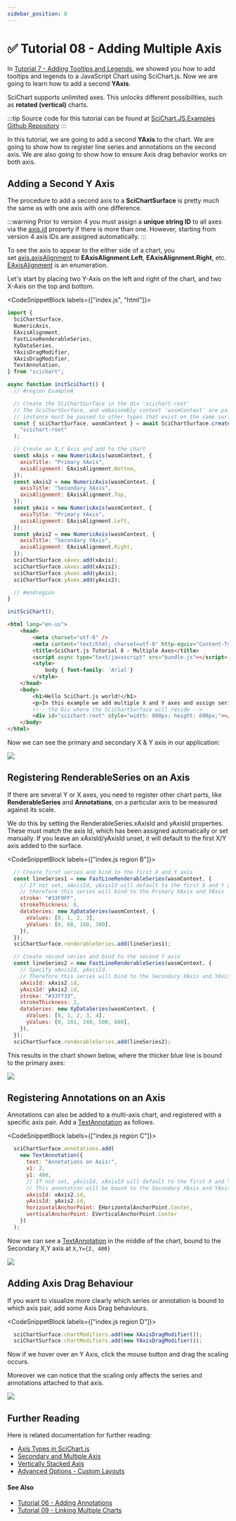 ```yaml
---
sidebar_position: 8
---
```


# ✅ Tutorial 08 - Adding Multiple Axis

In [Tutorial 7 - Adding Tooltips and Legends](/docs/get-started/tutorials-js-npm-webpack/tutorial-07-adding-tooltips-and-legends/index.md), we showed you how to add tooltips and legends to a JavaScript Chart using SciChart.js. Now we are going to learn how to add a second **YAxis**.

SciChart supports unlimited axes. This unlocks different possibilities, such as **rotated (vertical)** charts.

:::tip
Source code for this tutorial can be found at [SciChart.JS.Examples Github Repository](https://github.com/ABTSoftware/SciChart.JS.Examples/tree/dev_v4.0/Tutorials/2D_Chart_Tutorials_JavaScript/Tutorial_8_Multiple_Axis)
:::

<YouTubeVideo url="https://www.youtube.com/embed/XDqTYGgEDKo" title="Video tutorial for version 3. SciChart.js JavaScript Chart Tutorial 08 - Adding Multiple X and Y Axis" />

In this tutorial, we are going to add a second **YAxis** to the chart. We are going to show how to register line series and annotations on the second axis. We are also going to show how to ensure Axis drag behavior works on both axis.

Adding a Second Y Axis
----------------------

The procedure to add a second axis to a **SciChartSurface** is pretty much the same as with one axis with one difference.

:::warning
Prior to version 4 you must assign a **unique string ID** to all axes via the [axis.id](https://www.scichart.com/documentation/js/current/typedoc/classes/axiscore.html#id) property if there is more than one. However, starting from version 4 axis IDs are assigned automatically.
:::

To see the axis to appear to the either side of a chart, you set [axis.axisAlignment](https://www.scichart.com/documentation/js/current/typedoc/classes/axisbase2d.html#axisalignment) to **EAxisAlignment.Left**, **EAxisAlignment.Right**, etc. [EAxisAlignment](https://www.scichart.com/documentation/js/current/typedoc/enums/eaxisalignment.html) is an enumeration.

Let's start by placing two Y-Axis on the left and right of the chart, and two X-Axis on the top and bottom.

<CodeSnippetBlock labels={["index.js", "html"]}>
```js {22-42} showLineNumbers
import {
  SciChartSurface,
  NumericAxis,
  EAxisAlignment,
  FastLineRenderableSeries,
  XyDataSeries,
  YAxisDragModifier,
  XAxisDragModifier,
  TextAnnotation,
} from "scichart";

async function initSciChart() {
  // #region ExampleA

  // Create the SciChartSurface in the div 'scichart-root'
  // The SciChartSurface, and webassembly context 'wasmContext' are paired. This wasmContext
  // instance must be passed to other types that exist on the same surface.
  const { sciChartSurface, wasmContext } = await SciChartSurface.create(
    "scichart-root"
  );

  // Create an X,Y Axis and add to the chart
  const xAxis = new NumericAxis(wasmContext, {
    axisTitle: "Primary XAxis",
    axisAlignment: EAxisAlignment.Bottom,
  });
  const xAxis2 = new NumericAxis(wasmContext, {
    axisTitle: "Secondary XAxis",
    axisAlignment: EAxisAlignment.Top,
  });
  const yAxis = new NumericAxis(wasmContext, {
    axisTitle: "Primary YAxis",
    axisAlignment: EAxisAlignment.Left,
  });
  const yAxis2 = new NumericAxis(wasmContext, {
    axisTitle: "Secondary YAxis",
    axisAlignment: EAxisAlignment.Right,
  });
  sciChartSurface.xAxes.add(xAxis);
  sciChartSurface.xAxes.add(xAxis2);
  sciChartSurface.yAxes.add(yAxis);
  sciChartSurface.yAxes.add(yAxis2);

  // #endregion
}

initSciChart();
```
```html {15} showLineNumbers
<html lang="en-us">
    <head>
        <meta charset="utf-8" />
        <meta content="text/html; charset=utf-8" http-equiv="Content-Type" />
        <title>SciChart.js Tutorial 8 - Multiple Axes</title>
        <script async type="text/javascript" src="bundle.js"></script>
        <style>
            body { font-family: 'Arial'}
        </style>
    </head>
    <body>
        <h1>Hello SciChart.js world!</h1>
        <p>In this example we add multiple X and Y axes and assign series, annotations to them</p>
        <!-- the Div where the SciChartSurface will reside -->
        <div id="scichart-root" style="width: 800px; height: 600px;"></div>
    </body>
</html>
```
</CodeSnippetBlock>

Now we can see the primary and secondary X & Y axis in our application:

![](img/1.png)

Registering RenderableSeries on an Axis
---------------------------------------

If there are several Y or X axes, you need to register other chart parts, like **RenderableSeries** and **Annotations**, on a particular axis to be measured against its scale.

We do this by setting the RenderableSeries.xAxisId and yAxisId properties. These must match the axis Id, which has been assigned automatically or set manually. If you leave an xAxisId/yAxisId unset, it will default to the first X/Y axis added to the surface.

<CodeSnippetBlock labels={["index.js region B"]}>
```js
  // Create first series and bind to the first X and Y axis
  const lineSeries1 = new FastLineRenderableSeries(wasmContext, {
    // If not set, xAxisId, yAxisId will default to the first X and Y axes added to sciChartSurface
    // therefore this series will bind to the Primary XAxis and YAxis
    stroke: "#33F9FF",
    strokeThickness: 6,
    dataSeries: new XyDataSeries(wasmContext, {
      xValues: [0, 1, 2, 3],
      yValues: [0, 60, 160, 300],
    }),
  });
  sciChartSurface.renderableSeries.add(lineSeries1);

  // Create second series and bind to the second Y axis
  const lineSeries2 = new FastLineRenderableSeries(wasmContext, {
    // Specify xAxisId, yAxisId.
    // Therefore this series will bind to the Secondary XAxis and YAxis
    xAxisId: xAxis2.id,
    yAxisId: yAxis2.id,
    stroke: "#33ff33",
    strokeThickness: 2,
    dataSeries: new XyDataSeries(wasmContext, {
      xValues: [0, 1, 2, 3, 4],
      yValues: [0, 101, 240, 500, 600],
    }),
  });
  sciChartSurface.renderableSeries.add(lineSeries2);
```
</CodeSnippetBlock>

This results in the chart shown below, where the thicker blue line is bound to the primary axes:

![](img/2.png)

Registering Annotations on an Axis
----------------------------------

Annotations can also be added to a multi-axis chart, and registered with a specific axis pair. Add a [TextAnnotation](/docs/2d-charts/annotations-api/text-annotation/index.md) as follows.

<CodeSnippetBlock labels={["index.js region C"]}>
```js
  sciChartSurface.annotations.add(
    new TextAnnotation({
      text: "Annotations on Axis!",
      x1: 2,
      y1: 400,
      // If not set, yAxisId, xAxisId will default to the first X and Y axes
      // This annotation will be bound to the Secondary XAxis and YAxis
      xAxisId: xAxis2.id,
      yAxisId: yAxis2.id,
      horizontalAnchorPoint: EHorizontalAnchorPoint.Center,
      verticalAnchorPoint: EVerticalAnchorPoint.Center
    })
  );
```
</CodeSnippetBlock>

Now we can see a [TextAnnotation](TextAnnotation.html) in the middle of the chart, bound to the Secondary X,Y axis at `X,Y={2, 400}`

![](img/3.png)

Adding Axis Drag Behaviour
--------------------------

If you want to visualize more clearly which series or annotation is bound to which axis pair, add some Axis Drag behaviours.

<CodeSnippetBlock labels={["index.js region D"]}>
```js
  sciChartSurface.chartModifiers.add(new XAxisDragModifier());
  sciChartSurface.chartModifiers.add(new YAxisDragModifier());
```
</CodeSnippetBlock>

Now if we hover over an Y Axis, click the mouse button and drag the scaling occurs.

Moreover we can notice that the scaling only affects the series and annotations attached to that axis.

![](img/4.gif)

Further Reading
---------------

Here is related documentation for further reading:   

*   [Axis Types in SciChart.js](/docs/2d-charts/axis-api/axis-api-overview/index.md)
*   [Secondary and Multiple Axis](/docs/2d-charts/axis-api/multi-axis-and-layout/secondary-and-multiple-axis-overview/index.md)
*   [Vertically Stacked Axis](/docs/2d-charts/axis-api/multi-axis-and-layout/vertically-stacked-axis-layout/index.md)
*   [Advanced Options - Custom Layouts](/docs/2d-charts/axis-api/multi-axis-and-layout/advanced-options-custom-layout-managers/index.md)

#### See Also

* [Tutorial 06 - Adding Annotations](/docs/get-started/tutorials-js-npm-webpack/tutorial-06-adding-annotations/index.md)
* [Tutorial 09 - Linking Multiple Charts](/docs/get-started/tutorials-js-npm-webpack/tutorial-09-linking-multiple-charts/index.md)
